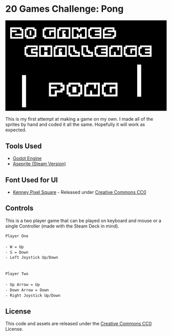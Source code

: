 # 20 Games Challenge: Pong

![Splash Screen](https://raw.githubusercontent.com/cfultz/20GamesChallengePong/main/assets/splash.png)


This is my first attempt at making a game on my own. I made all of the sprites by hand and coded it all the same. Hopefully it will work as expected.


## Tools Used
* [Godot Engine](https://godotengine.org)
* [Aseprite (Steam Version)](https://github.com/aseprite/aseprite)

## Font Used for UI
* [Kenney Pixel Square](https://www.kenney.nl/assets/kenney-fonts) - Released under [Creative Commons CC0](https://creativecommons.org/publicdomain/zero/1.0/)

## Controls

This is a two player game that can be played on keyboard and mouse or a single Controller (made with the Steam Deck in mind). 

```bash
Player One 

- W = Up
- S = Down
- Left Joystick Up/Down


Player Two

- Up Arrow = Up
- Down Arrow = Down
- Right Joystick Up/Down
```

## License

This code and assets are released under the [Creative Commons CC0](https://creativecommons.org/publicdomain/zero/1.0/) License.
